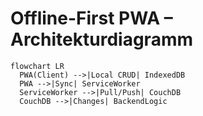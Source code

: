 # Offline-First PWA – Architekturdiagramm

```mermaid
flowchart LR
  PWA(Client) -->|Local CRUD| IndexedDB
  PWA -->|Sync| ServiceWorker
  ServiceWorker -->|Pull/Push| CouchDB
  CouchDB -->|Changes| BackendLogic
```
